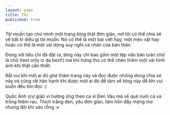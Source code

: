 ```yaml
---
layout: page
title: Tôi
published: true
---
```

Tôi muốn tạo cho mình một trang blog thật đơn giản, nơi tôi có thể chia sẻ về bất kì điều gì tôi muốn. Nó có thể là một bài viết hay, một mẹo vặt hay hoặc có thể là một vài dòng suy nghĩ cá nhân của bản thân.

Đúng với tiêu chí đã đặt ra, blog này chỉ bao gồm một tệp văn bản toàn chữ là chữ (text only iz da bezt!) mà khi hứng thú có thể chèn thêm một vài hình ảnh khi thật cần thiết. 

Rất vui khi một ai đó ghé thăm trang này và đọc được những dòng chia sẻ này và cũng rất hân hạnh khi được một ai đó để tâm về blog này để khi vui buồn đều tìm đọc :)

Quốc Anh (cự giải) vì hưởng ứng theo ca sĩ Đen Vâu mà về quê nuôi cá và trồng thêm rau. Thích trắng đen, yêu đơn giản, tâm hồn đầy mộng mơ nhưng đôi khi sáo rỗng :v
